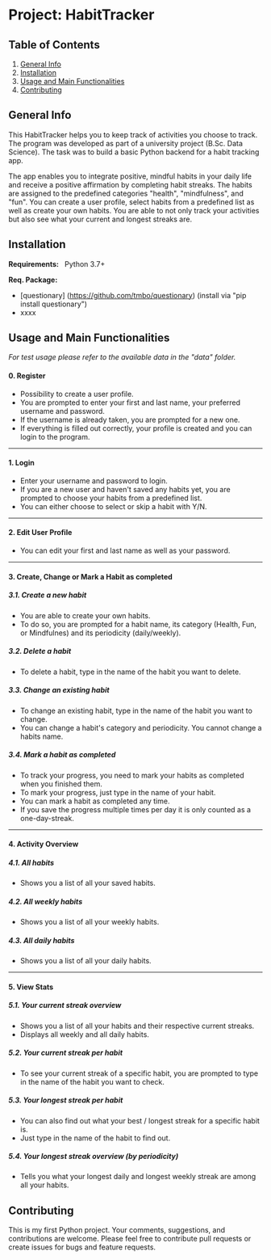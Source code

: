 # Project: HabitTracker

## Table of Contents
1. [General Info](#General-Info)
2. [Installation](#Installation)
3. [Usage and Main Functionalities](#Usage-and-Main-Functionalities)
4. [Contributing](#Contributing)


## General Info
This HabitTracker helps you to keep track of activities you choose to track. The program was developed as part of a university project (B.Sc. Data Science). The task was to build a basic Python backend for a habit tracking app. 

The app enables you to integrate positive, mindful habits in your daily life and receive a positive affirmation by completing habit streaks. The habits are assigned to the predefined categories "health", "mindfulness", and "fun". You can create a user profile, select habits from a predefined list as well as create your own habits. You are able to not only track your activities but also see what your current and longest streaks are. 

## Installation

**Requirements:** 
&nbsp;
Python 3.7+

**Req. Package:**
&nbsp;
* [questionary] (https://github.com/tmbo/questionary) (install via "pip install questionary")
* xxxx

## Usage and Main Functionalities

*For test usage please refer to the available data in the "data" folder.*

#### 0. Register

* Possibility to create a user profile. 
* You are prompted to enter your first and last name, your preferred username and password. 
* If the username is already taken, you are prompted for a new one. 
* If everything is filled out correctly, your profile is created and you can login to the program. 

---
#### 1. Login
* Enter your username and password to login. 
* If you are a new user and haven't saved any habits yet, you are prompted to choose your habits from a predefined list. 
* You can either choose to select or skip a habit with Y/N. 

---
#### 2. Edit User Profile
* You can edit your first and last name as well as your password. 

---
#### 3. Create, Change or Mark a Habit as completed
#####  3.1. Create a new habit 
* You are able to create your own habits.
* To do so, you are prompted for a habit name, its category (Health, Fun, or Mindfulnes) and its periodicity (daily/weekly). 
          
##### 3.2. Delete a habit
* To delete a habit, type in the name of the habit you want to delete. 
          
##### 3.3. Change an existing habit
* To change an existing habit, type in the name of the habit you want to change. 
* You can change a habit's category and periodicity. You cannot change a habits name. 
          
##### 3.4. Mark a habit as completed
* To track your progress, you need to mark your habits as completed when you finished them. 
* To mark your progress, just type in the name of your habit. 
* You can mark a habit as completed any time. 
* If you save the progress multiple times per day it is only counted as a one-day-streak. 

---
#### 4. Activity Overview
##### 4.1. All habits
* Shows you a list of all your saved habits. 
          
##### 4.2. All weekly habits
* Shows you a list of all your weekly habits. 
          
##### 4.3. All daily habits
* Shows you a list of all your daily habits. 

---
#### 5. View Stats
##### 5.1. Your current streak overview
* Shows you a list of all your habits and their respective current streaks. 
* Displays all weekly and all daily habits. 
          
##### 5.2. Your current streak per habit
* To see your current streak of a specific habit, you are prompted to type in the name of the habit you want to check. 
          
##### 5.3. Your longest streak per habit
* You can also find out what your best / longest streak for a specific habit is. 
* Just type in the name of the habit to find out. 
          
##### 5.4. Your longest streak overview (by periodicity) 
* Tells you what your longest daily and longest weekly streak are among all your habits. 
  

## Contributing 
This is my first Python project. Your comments, suggestions, and contributions are welcome. 
Please feel free to contribute pull requests or create issues for bugs and feature requests.
